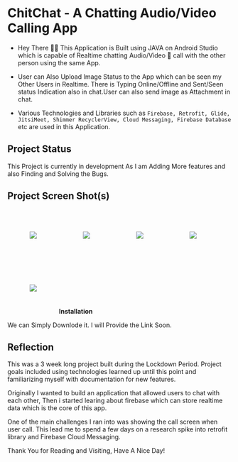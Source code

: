 # **ChitChat - A Chatting Audio/Video Calling App**

- Hey There 🙋‍♂️ This Application is Built using JAVA on Android Studio which is capable of Realtime chatting Audio/Video 📱 call with the other person using the same App. 

- User can Also Upload Image Status to the App which can be seen my Other Users in Realtime. There is Typing Online/Offline and Sent/Seen status Indication also in chat.User can also send image as Attachment in chat.

- Various Technologies and Libraries such as `Firebase, Retrofit, Glide, JitsiMeet, Shimmer RecyclerView, Cloud Messaging, Firebase Database` etc are used in this Application.

## **Project Status**
This Project is currently in development As I am Adding More features and also Finding and Solving the Bugs.

## **Project Screen Shot(s)**
 <p> 
    <a target="_blank"> <img src="https://i.postimg.cc/j2RpPmfZ/Screenshot-20210629-203555.png" style = "margin: 50px;  />  
    <a target="_blank"> <img src="https://i.postimg.cc/4dggJBJb/Screenshot-20210630-182319.png" style = "margin: 50px; /> 
    <a target="_blank"> <img src="https://i.postimg.cc/x8pqZWK1/Screenshot-20210630-181144.png" style = "margin: 50px; /> 
    <a target="_blank"> <img src="https://i.postimg.cc/xTsdTDNf/Screenshot-20210630-175447.png" style = "margin: 50px; />  
    <a  target="_blank"> <img src="https://i.postimg.cc/hP89CGYC/Screenshot-20210630-175741.png" style = "margin: 50px;   />  
</p>



## **Installation** 

We can Simply Downlode it. I will Provide the Link Soon.

## **Reflection**

This was a 3 week long project built during the Lockdown Period. Project goals included using technologies learned up until this point and familiarizing myself with documentation for new features.  

Originally I wanted to build an application that allowed users to chat with each other, Then i started learing about firebase which can store realtime data which is the core of this app. 

One of the main challenges I ran into was showing the call screen when user call. This lead me to spend a few days on a research spike into retrofit library and Firebase Cloud Messaging.

Thank You for Reading and Visiting, Have A Nice Day!
